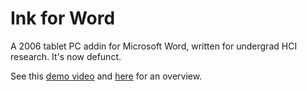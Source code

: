 # Ink for Word

A 2006 tablet PC addin for Microsoft Word, written for undergrad HCI research. It's now defunct.

See this [demo video](http://www.youtube.com/watch?v=yz5S7Rl7XZQ) and
[here](https://philc.github.io/InkForWord) for an overview.
